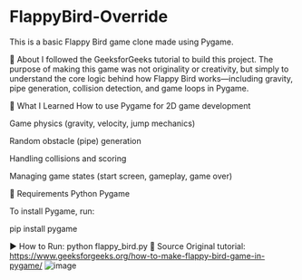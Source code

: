 # FlappyBird-Override
This is a basic Flappy Bird game clone made using Pygame.

📌 About
I followed the GeeksforGeeks tutorial to build this project. The purpose of making this game was not originality or creativity, but simply to understand the core logic behind how Flappy Bird works—including gravity, pipe generation, collision detection, and game loops in Pygame.

🧠 What I Learned
How to use Pygame for 2D game development

Game physics (gravity, velocity, jump mechanics)

Random obstacle (pipe) generation

Handling collisions and scoring

Managing game states (start screen, gameplay, game over)

🔧 Requirements
Python 
Pygame

To install Pygame, run:

pip install pygame

▶️ How to Run:
python flappy_bird.py
📂 Source
Original tutorial: https://www.geeksforgeeks.org/how-to-make-flappy-bird-game-in-pygame/
![image](https://github.com/user-attachments/assets/4bc617dd-0041-45a7-8a54-7a21d02985ef)

